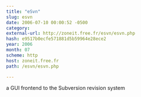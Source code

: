 ```yaml
---
title: "eSvn"
slug: esvn
date: 2006-07-10 00:00:52 -0500
category: 
external-url: http://zoneit.free.fr/esvn/esvn.php
hash: e9517b0ecfe571881d5b59964e28ece2
year: 2006
month: 07
scheme: http
host: zoneit.free.fr
path: /esvn/esvn.php

---
```


a GUI frontend to the Subversion revision system

